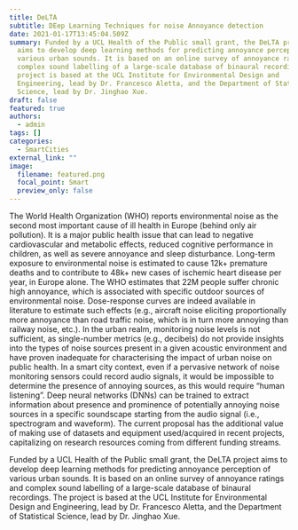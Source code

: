 ```yaml
---
title: DeLTA
subtitle: DEep Learning Techniques for noise Annoyance detection
date: 2021-01-17T13:45:04.509Z
summary: Funded by a UCL Health of the Public small grant, the DeLTA project
  aims to develop deep learning methods for predicting annoyance perception of
  various urban sounds. It is based on an online survey of annoyance ratings and
  complex sound labelling of a large-scale database of binaural recordings. The
  project is based at the UCL Institute for Environmental Design and
  Engineering, lead by Dr. Francesco Aletta, and the Department of Statistical
  Science, lead by Dr. Jinghao Xue.
draft: false
featured: true
authors:
  - admin
tags: []
categories:
  - SmartCities
external_link: ""
image:
  filename: featured.png
  focal_point: Smart
  preview_only: false
---
```

The World Health Organization (WHO) reports environmental noise as the second most important cause of ill health in Europe (behind only air pollution). It is a major public health issue that can lead to negative cardiovascular and metabolic effects, reduced cognitive performance in children, as well as severe annoyance and sleep disturbance. Long-term exposure to environmental noise is estimated to cause 12k+ premature deaths and to contribute to 48k+ new cases of ischemic heart disease per year, in Europe alone. The WHO estimates that 22M people suffer chronic high annoyance, which is associated with specific outdoor sources of environmental noise. Dose-response curves are indeed available in literature to estimate such effects (e.g., aircraft noise eliciting proportionally more annoyance than road traffic noise, which is in turn more annoying than railway noise, etc.). In the urban realm, monitoring noise levels is not sufficient, as single-number metrics (e.g., decibels) do not provide insights into the types of noise sources present in a given acoustic environment and have proven inadequate for characterising the impact of urban noise on public health. In a smart city context, even if a pervasive network of noise monitoring sensors could record audio signals, it would be impossible to determine the presence of annoying sources, as this would require “human listening”. Deep neural networks (DNNs) can be trained to extract information about presence and prominence of potentially annoying noise sources in a specific soundscape starting from the audio signal (i.e., spectrogram and waveform). The current proposal has the additional value of making use of datasets and equipment used/acquired in recent projects, capitalizing on research resources coming from different funding streams.

Funded by a UCL Health of the Public small grant, the DeLTA project aims to develop deep learning methods for predicting annoyance perception of various urban sounds. It is based on an online survey of annoyance ratings and complex sound labelling of a large-scale database of binaural recordings. The project is based at the UCL Institute for Environmental Design and Engineering, lead by Dr. Francesco Aletta, and the Department of Statistical Science, lead by Dr. Jinghao Xue.
